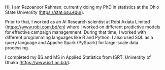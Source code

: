 Hi, I am Rezoanoor Rahman; currently doing my PhD in statistics at the Ohio State University (https://stat.osu.edu/).

Prior to that, I worked as an AI Research scientist at Robi Axiata Limited (https://www.robi.com.bd/en) where I worked on different predictive models for effective campaign managemnent. During that time, I worked with different programming languages like R and Python. I also used SQL as a query language and Apache Spark (PySpark) for large-scale data processing.


I completed my BS and MS in Applied Statistics from ISRT, University of Dhaka (https://www.isrt.ac.bd/).
